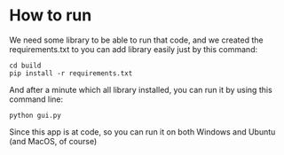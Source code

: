 # How to run

We need some library to be able to run that code, and we created the requirements.txt to you can add library easily just by this command:

```cli
cd build
pip install -r requirements.txt
```

And after a minute which all library installed, you can run it by using this command line: 
```cli
python gui.py
```
Since this app is at code, so you can run it on both Windows and Ubuntu (and MacOS, of course)
